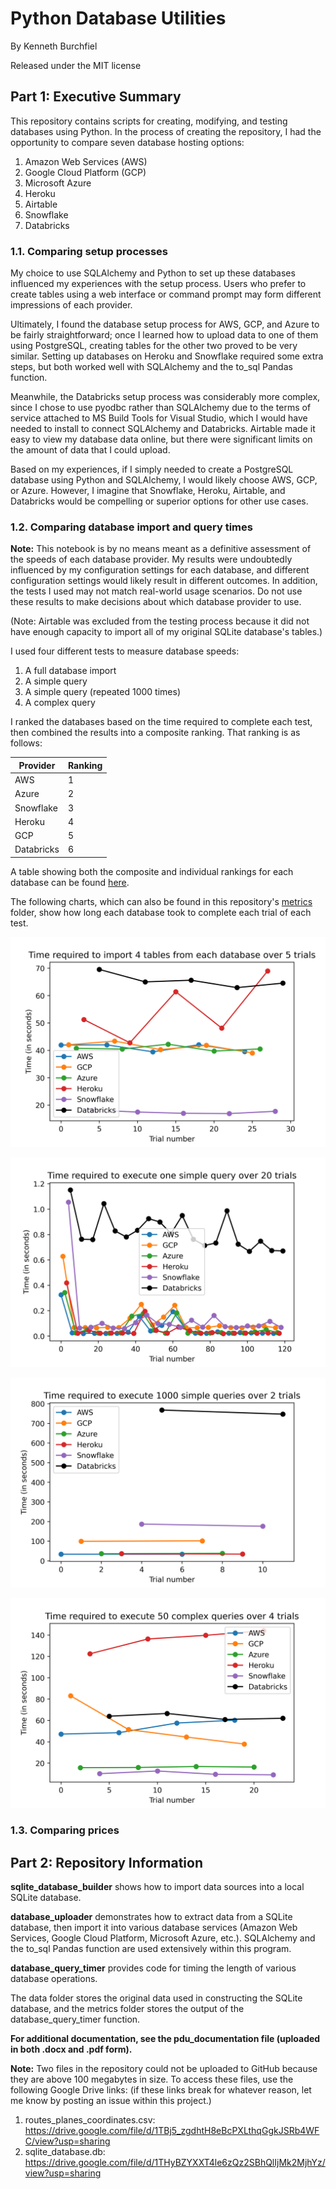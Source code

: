 # Python Database Utilities

By Kenneth Burchfiel

Released under the MIT license

## Part 1: Executive Summary

This repository contains scripts for creating, modifying, and testing databases using Python. In the process of creating the repository, I had the opportunity to compare seven database hosting options: 
1. Amazon Web Services (AWS)
2. Google Cloud Platform (GCP)
3. Microsoft Azure
4. Heroku
5. Airtable
6. Snowflake
7. Databricks

### 1.1. Comparing setup processes

My choice to use SQLAlchemy and Python to set up these databases influenced my experiences with the setup process. Users who prefer to create tables using a web interface or command prompt may form different impressions of each provider.

Ultimately, I found the database setup process for AWS, GCP, and Azure to be fairly straightforward; once I learned how to upload data to one of them using PostgreSQL, creating tables for the other two proved to be very similar. Setting up databases on Heroku and Snowflake required some extra steps, but both worked well with SQLAlchemy and the to_sql Pandas function. 

Meanwhile, the Databricks setup process was considerably more complex, since I chose to use pyodbc rather than SQLAlchemy due to the terms of service attached to MS Build Tools for Visual Studio, which I would have needed to install to connect SQLAlchemy and Databricks. Airtable made it easy to view my database data online, but there were significant limits on the amount of data that I could upload.

Based on my experiences, if I simply needed to create a PostgreSQL database using Python and SQLAlchemy, I would likely choose AWS, GCP, or Azure. However, I imagine that Snowflake, Heroku, Airtable, and Databricks would be compelling or superior options for other use cases.

### 1.2. Comparing database import and query times

**Note:** This notebook is by no means meant as a definitive assessment of the speeds of each database provider. My results were undoubtedly influenced by my configuration settings for each database, and different configuration settings would likely result in different outcomes. In addition, the tests I used may not match real-world usage scenarios. Do not use these results to make decisions about which database provider to use.

(Note: Airtable was excluded from the testing process because it did not have enough capacity to import all of my original SQLite database's tables.)

I used four different tests to measure database speeds:

1. A full database import
2. A simple query
3. A simple query (repeated 1000 times)
4. A complex query

I ranked the databases based on the time required to complete each test, then combined the results into a composite ranking. That ranking is as follows:

| Provider | Ranking | 
|-------|-------|
|AWS|1|
|Azure|2|
|Snowflake|3|
|Heroku|4|
|GCP|5|
|Databricks|6|

A table showing both the composite and individual rankings for each database can be found [here](https://github.com/kburchfiel/python_database_utilities/blob/master/metrics/overall_database_query_rankings.csv).


The following charts, which can also be found in this repository's [metrics](https://github.com/kburchfiel/python_database_utilities/tree/master/metrics) folder, show how long each database took to complete each trial of each test.

![Image](https://raw.githubusercontent.com/kburchfiel/python_database_utilities/master/metrics/full_import_time.png "Full import test")

![Image](https://raw.githubusercontent.com/kburchfiel/python_database_utilities/master/metrics/simple_query_results_1x.png "First simple query test")

![Image](https://raw.githubusercontent.com/kburchfiel/python_database_utilities/master/metrics/simple_query_results_1000x.png "Second simple query test")

![Image](https://raw.githubusercontent.com/kburchfiel/python_database_utilities/master/metrics/complex_query_time.png "Complex query test")

### 1.3. Comparing prices




## Part 2: Repository Information



**sqlite_database_builder** shows how to import data sources into a local SQLite database.

**database_uploader** demonstrates how to extract data from a SQLite database, then import it into various database services (Amazon Web Services, Google Cloud Platform, Microsoft Azure, etc.). SQLAlchemy and the to_sql Pandas function are used extensively within this program.

**database_query_timer** provides code for timing the length of various database operations.

The data folder stores the original data used in constructing the SQLite database, and the metrics folder stores the output of the database_query_timer function.

**For additional documentation, see the pdu_documentation file (uploaded in both .docx and .pdf form).**

**Note:** Two files in the repository could not be uploaded to GitHub because they are above 100 megabytes in size. To access these files, use the following Google Drive links: (if these links break for whatever reason, let me know by posting an issue within this project.)

1. routes_planes_coordinates.csv: https://drive.google.com/file/d/1TBj5_zgdhtH8eBcPXLthqGgkJSRb4WFC/view?usp=sharing
2. sqlite_database.db: https://drive.google.com/file/d/1THyBZYXXT4le6zQz2SBhQlIjMk2MjhYz/view?usp=sharing
